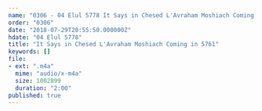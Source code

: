 ```yaml
---
name: "0306 - 04 Elul 5778 It Says in Chesed L'Avraham Moshiach Coming in 5761"
order: "0306"
date: "2018-07-29T20:55:50.000000Z"
hdate: "04 Elul 5778"
title: "It Says in Chesed L'Avraham Moshiach Coming in 5761"
keywords: []
file:
- ext: ".m4a"
  mime: "audio/x-m4a"
  size: 1002899
  duration: "2:00"
published: true
---
```

